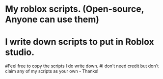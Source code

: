 # My roblox scripts. (Open-source, Anyone can use them)
# I write down scripts to put in Roblox studio.
#Feel free to copy the scripts I do write down. 
#I don't need credit but don't claim any of my scripts as your own - Thanks!
